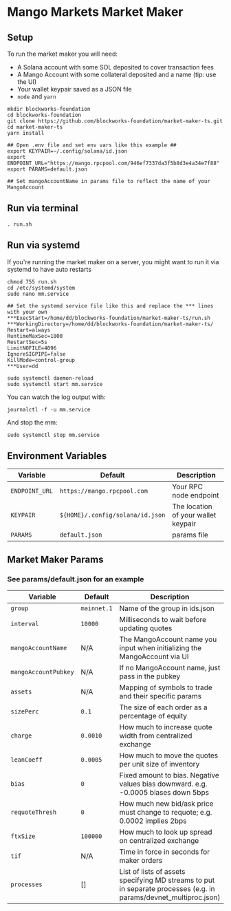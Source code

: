 # Mango Markets Market Maker

## Setup
To run the market maker you will need:
* A Solana account with some SOL deposited to cover transaction fees
* A Mango Account with some collateral deposited and a name (tip: use the UI)
* Your wallet keypair saved as a JSON file
* `node` and `yarn`

```shell
mkdir blockworks-foundation
cd blockworks-foundation
git clone https://github.com/blockworks-foundation/market-maker-ts.git
cd market-maker-ts
yarn install

## Open .env file and set env vars like this example ##
export KEYPAIR=~/.config/solana/id.json
export ENDPOINT_URL="https://mango.rpcpool.com/946ef7337da3f5b8d3e4a34e7f88"
export PARAMS=default.json

## Set mangoAccountName in params file to reflect the name of your MangoAccount
```

## Run via terminal
```shell
. run.sh
```

## Run via systemd
If you're running the market maker on a server, you might want to run it via systemd to have auto restarts
```shell
chmod 755 run.sh
cd /etc/systemd/system
sudo nano mm.service

## Set the systemd service file like this and replace the *** lines with your own
***ExecStart=/home/dd/blockworks-foundation/market-maker-ts/run.sh
***WorkingDirectory=/home/dd/blockworks-foundation/market-maker-ts/
Restart=always
RuntimeMaxSec=1800
RestartSec=5s
LimitNOFILE=4096
IgnoreSIGPIPE=false
KillMode=control-group
***User=dd

sudo systemctl daemon-reload
sudo systemctl start mm.service
```

You can watch the log output with:
```shell
journalctl -f -u mm.service
```

And stop the mm:
```shell
sudo systemctl stop mm.service
```


## Environment Variables
| Variable | Default | Description |
| -------- | ------- | ----------- |
| `ENDPOINT_URL` | `https://mango.rpcpool.com` | Your RPC node endpoint |
| `KEYPAIR` | `${HOME}/.config/solana/id.json` | The location of your wallet keypair |
| `PARAMS` | `default.json` | params file |


## Market Maker Params
### See params/default.json for an example
| Variable            | Default     | Description                                                                       |
|---------------------|-------------|-----------------------------------------------------------------------------------|
| `group`             | `mainnet.1` | Name of the group in ids.json                                                     |
| `interval`          | `10000`     | Milliseconds to wait before updating quotes                                       |
| `mangoAccountName`  | N/A         | The MangoAccount name you input when initializing the MangoAccount via UI         |
| `mangoAccountPubkey` | N/A         | If no MangoAccount name, just pass in the pubkey                                  |
| `assets`            | N/A         | Mapping of symbols to trade and their specific params                             |
| `sizePerc`          | `0.1`       | The size of each order as a percentage of equity                                  |
| `charge`            | `0.0010`    | How much to increase quote width from centralized exchange                        |
| `leanCoeff`         | `0.0005`    | How much to move the quotes per unit size of inventory                            |
| `bias`              | `0`         | Fixed amount to bias. Negative values bias downward. e.g. -0.0005 biases down 5bps |
| `requoteThresh`     | `0`         | How much new bid/ask price must change to requote; e.g. 0.0002 implies 2bps       |
| `ftxSize`           | `100000`    | How much to look up spread on centralized exchange                                |
| `tif`               | N/A         | Time in force in seconds for maker orders                                         |
| `processes`         | []          | List of lists of assets specifying MD streams to put in separate processes (e.g. in params/devnet\_multiproc.json) |
